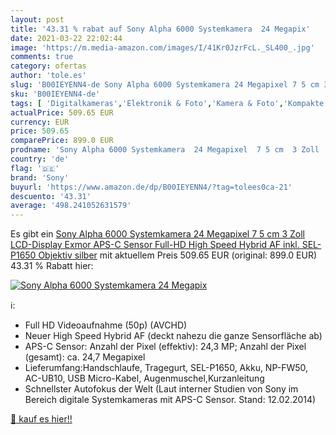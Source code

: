 ```yaml
---
layout: post
title: '43.31 % rabat auf Sony Alpha 6000 Systemkamera  24 Megapix'
date: 2021-03-22 22:02:44
image: 'https://m.media-amazon.com/images/I/41Kr0JzrFcL._SL400_.jpg'
comments: true
category: ofertas
author: 'tole.es'
slug: 'B00IEYENN4-de Sony Alpha 6000 Systemkamera 24 Megapixel 7 5 cm 3 Zoll...'
sku: 'B00IEYENN4-de'
tags: [ 'Digitalkameras','Elektronik & Foto','Kamera & Foto','Kompakte Systemkameras','sony', ]
actualPrice: 509.65 EUR
currency: EUR
price: 509.65
comparePrice: 899.0 EUR
prodname: 'Sony Alpha 6000 Systemkamera  24 Megapixel  7 5 cm  3 Zoll  LCD-Display  Exmor APS-C Sensor  Full-HD  High Speed Hybrid AF  inkl. SEL-P1650 Objektiv silber'
country: 'de'
flag: '🇩🇪'
brand: 'Sony'
buyurl: 'https://www.amazon.de/dp/B00IEYENN4/?tag=tolees0ca-21'
descuento: '43.31'
average: '498.241052631579'
---
```


Es gibt ein [Sony Alpha 6000 Systemkamera  24 Megapixel  7 5 cm  3 Zoll  LCD-Display  Exmor APS-C Sensor  Full-HD  High Speed Hybrid AF  inkl. SEL-P1650 Objektiv silber](https://www.amazon.de/dp/B00IEYENN4/?tag=tolees0ca-21) mit aktuellem Preis 509.65 EUR (original: 899.0 EUR) 43.31 % Rabatt hier:

[![Sony Alpha 6000 Systemkamera  24 Megapix](https://m.media-amazon.com/images/I/41Kr0JzrFcL._SL400_.jpg)](https://www.amazon.de/dp/B00IEYENN4/?tag=tolees0ca-21)

ℹ️:

- Full HD Videoaufnahme (50p) (AVCHD)
- Neuer High Speed Hybrid AF (deckt nahezu die ganze Sensorfläche ab)
- APS-C Sensor: Anzahl der Pixel (effektiv): 24,3 MP; Anzahl der Pixel (gesamt): ca. 24,7 Megapixel
- Lieferumfang:Handschlaufe, Tragegurt, SEL-P1650, Akku, NP-FW50, AC-UB10, USB Micro-Kabel, Augenmuschel,Kurzanleitung
- Schnellster Autofokus der Welt (Laut interner Studien von Sony im Bereich digitale Systemkameras mit APS-C Sensor. Stand: 12.02.2014)

[🛒 kauf es hier!!](https://www.amazon.de/dp/B00IEYENN4/?tag=tolees0ca-21)
